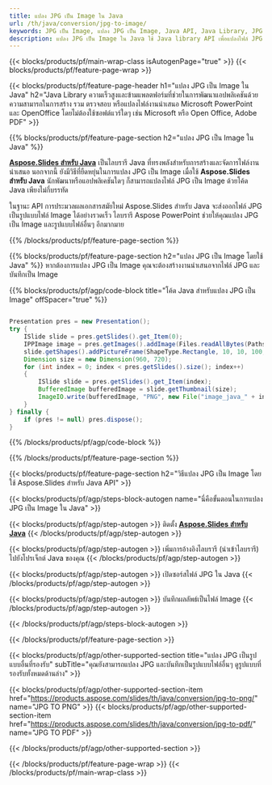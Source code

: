 ```yaml
---
title: แปลง JPG เป็น Image ใน Java
url: /th/java/conversion/jpg-to-image/
keywords: JPG เป็น Image, แปลง JPG เป็น Image, Java API, Java Library, JPG, Image
description: แปลง JPG เป็น Image ใน Java ใช้ Java library API เพื่อแปลงไฟล์ JPG เป็น Image
---
```


{{< blocks/products/pf/main-wrap-class isAutogenPage="true" >}}
{{< blocks/products/pf/feature-page-wrap >}}

{{< blocks/products/pf/feature-page-header h1="แปลง JPG เป็น Image ใน Java" h2="Java Library ความเร็วสูงและข้ามแพลตฟอร์มที่ช่วยในการพัฒนาแอปพลิเคชันด้วยความสามารถในการสร้าง รวม ตรวจสอบ หรือแปลงไฟล์งานนำเสนอ Microsoft PowerPoint และ OpenOffice โดยไม่ต้องใช้ซอฟต์แวร์ใดๆ เช่น Microsoft หรือ Open Office, Adobe PDF" >}}

{{% blocks/products/pf/feature-page-section h2="แปลง JPG เป็น Image ใน Java" %}}

[**Aspose.Slides สำหรับ Java**](https://products.aspose.com/slides/th/java/) เป็นไลบรารี Java ที่ทรงพลังสำหรับการสร้างและจัดการไฟล์งานนำเสนอ นอกจากนี้ ยังมีวิธีที่ยืดหยุ่นในการแปลง JPG เป็น Image เมื่อใช้ **Aspose.Slides สำหรับ Java** นักพัฒนาหรือแอปพลิเคชันใดๆ ก็สามารถแปลงไฟล์ JPG เป็น Image ด้วยโค้ด Java เพียงไม่กี่บรรทัด

ในฐานะ API การประมวลผลเอกสารสมัยใหม่ Aspose.Slides สำหรับ Java จะส่งออกไฟล์ JPG เป็นรูปแบบไฟล์ Image ได้อย่างรวดเร็ว ไลบรารี Aspose PowerPoint ช่วยให้คุณแปลง JPG เป็น Image และรูปแบบไฟล์อื่นๆ อีกมากมาย

{{% /blocks/products/pf/feature-page-section %}}

{{% blocks/products/pf/feature-page-section  h2="แปลง JPG เป็น Image โดยใช้ Java" %}}
หากต้องการแปลง JPG เป็น Image คุณจะต้องสร้างงานนำเสนอจากไฟล์ JPG และบันทึกเป็น Image

{{% blocks/products/pf/agp/code-block title="โค้ด Java สำหรับแปลง JPG เป็น Image" offSpacer="true" %}}

```java

Presentation pres = new Presentation();
try {
    ISlide slide = pres.getSlides().get_Item(0);
	IPPImage image = pres.getImages().addImage(Files.readAllBytes(Paths.get("image.jpg")));
	slide.getShapes().addPictureFrame(ShapeType.Rectangle, 10, 10, 100, 100, image);
    Dimension size = new Dimension(960, 720);
    for (int index = 0; index < pres.getSlides().size(); index++)
    {
        ISlide slide = pres.getSlides().get_Item(index);
        BufferedImage bufferedImage = slide.getThumbnail(size);
        ImageIO.write(bufferedImage, "PNG", new File("image_java_" + index + ".png"));
    }
} finally {
    if (pres != null) pres.dispose();
}
```


{{% /blocks/products/pf/agp/code-block %}}

{{% /blocks/products/pf/feature-page-section %}}

{{< blocks/products/pf/feature-page-section  h2="วิธีแปลง JPG เป็น Image โดยใช้ Aspose.Slides สำหรับ Java API" >}}

{{< blocks/products/pf/agp/steps-block-autogen name="นี่คือขั้นตอนในการแปลง JPG เป็น Image ใน Java" >}}

{{< blocks/products/pf/agp/step-autogen >}}
ติดตั้ง [**Aspose.Slides สำหรับ Java**](https://products.aspose.com/slides/th/java/)
{{< /blocks/products/pf/agp/step-autogen >}}

{{< blocks/products/pf/agp/step-autogen >}}
เพิ่มการอ้างอิงไลบรารี (นำเข้าไลบรารี) ไปยังโปรเจ็กต์ Java ของคุณ
{{< /blocks/products/pf/agp/step-autogen >}}

{{< blocks/products/pf/agp/step-autogen >}}
เปิดซอร์สไฟล์ JPG ใน Java
{{< /blocks/products/pf/agp/step-autogen >}}

{{< blocks/products/pf/agp/step-autogen >}}
บันทึกผลลัพธ์เป็นไฟล์ Image
{{< /blocks/products/pf/agp/step-autogen >}}

{{< /blocks/products/pf/agp/steps-block-autogen >}}

{{< /blocks/products/pf/feature-page-section >}}

{{< blocks/products/pf/agp/other-supported-section title="แปลง JPG เป็นรูปแบบอื่นที่รองรับ" subTitle="คุณยังสามารถแปลง JPG และบันทึกเป็นรูปแบบไฟล์อื่นๆ ดูรูปแบบที่รองรับทั้งหมดด้านล่าง" >}}

{{< blocks/products/pf/agp/other-supported-section-item href="https://products.aspose.com/slides/th/java/conversion/jpg-to-png/" name="JPG TO PNG" >}}
{{< blocks/products/pf/agp/other-supported-section-item href="https://products.aspose.com/slides/th/java/conversion/jpg-to-pdf/" name="JPG TO PDF" >}}


{{< /blocks/products/pf/agp/other-supported-section >}}

{{< /blocks/products/pf/feature-page-wrap >}}
{{< /blocks/products/pf/main-wrap-class >}}